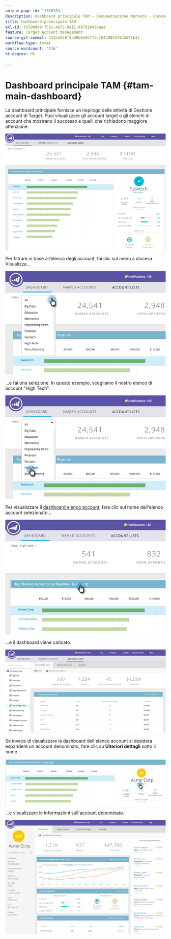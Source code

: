 ```yaml
---
unique-page-id: 11380783
description: Dashboard principale TAM - Documentazione Marketo - Documentazione del prodotto
title: Dashboard principale TAM
exl-id: f550dd99-f5b1-4d75-9e11-d9791043baea
feature: Target Account Management
source-git-commit: 431bd258f9a68bbb9df7acf043085578d3d91b1f
workflow-type: tm+mt
source-wordcount: '116'
ht-degree: 0%

---
```


# Dashboard principale TAM {#tam-main-dashboard}

La dashboard principale fornisce un riepilogo delle attività di Gestione account di Target. Puoi visualizzare gli account target o gli elenchi di account che mostrano il successo e quelli che richiedono maggiore attenzione.

![](assets/one.png)

Per filtrare in base all’elenco degli account, fai clic sul menu a discesa Visualizza...

![](assets/two.png)

...e fai una selezione. In questo esempio, scegliamo il nostro elenco di account &quot;High Tech&quot;.

![](assets/three.png)

Per visualizzare il [dashboard elenco account](/help/marketo/product-docs/target-account-management/measure/account-list-insights.md#account-list-dashboard), fare clic sul nome dell&#39;elenco account selezionato...

![](assets/four.png)

...e il dashboard viene caricato.

![](assets/five.png)

Se invece di visualizzare la dashboard dell&#39;elenco account si desidera espandere un account denominato, fare clic su **Ulteriori dettagli** sotto il nome...

![](assets/six.png)

...e visualizzare le informazioni sull&#39;[account denominato](/help/marketo/product-docs/target-account-management/measure/named-account-insights.md).

![](assets/seven.png)
